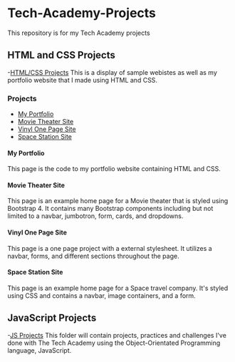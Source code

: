 # Tech-Academy-Projects
This repository is for my Tech Academy projects

## HTML and CSS Projects
-[HTML/CSS Projects]()
This is a display of sample webistes as well as my portfolio website that I made using HTML and CSS.
### Projects
- [My Portfolio](https://github.com/Itz-Djin/Tech-Academy-Projects/tree/main/HTML_%26_CSS/Portfolio_Website)
- [Movie Theater Site](https://github.com/Itz-Djin/Tech-Academy-Projects/tree/main/HTML_%26_CSS/bootstrap4_projects/1st_bootstrap_project.html)
- [Vinyl One Page Site](https://github.com/Itz-Djin/Tech-Academy-Projects/tree/main/HTML_%26_CSS/One-Page_Website)
- [Space Station Site](https://github.com/Itz-Djin/TechAcademy-HTML-and-CSS-Projects/tree/main/Space_Project_Tandem)
#### My Portfolio
This page is the code to my portfolio website containing HTML and CSS. 
#### Movie Theater Site
This page is an example home page for a Movie theater that is styled using Bootstrap 4. It contains many Bootstrap components including but not limited to a navbar, jumbotron, form, cards, and dropdowns.
#### Vinyl One Page Site
This page is a one page project with a external stylesheet. It utilizes a navbar, forms, and different sections throughout the page.
#### Space Station Site
This page is an example home page for a Space travel company. It's styled using CSS and contains a navbar, image containers, and a form. 

## JavaScript Projects
-[JS Projects]()
This folder will contain projects, practices and challenges I've done with The Tech Academy using the Object-Orientated Programming language, JavaScript.
